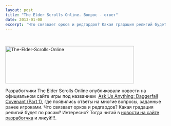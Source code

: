 ```yaml
---
layout: post
title: "The Elder Scrolls Online. Вопрос - ответ"
date: 2013-01-08
excerpt: 'Что связвает орков и редгардов? Какая градация религий будет по рассам? Интересно? Тогда читай в новости.'
---
```


&nbsp;

<a href="http://gamersoul.ru/the-elder-scrolls-online-%d0%b2%d0%be%d0%bf%d1%80%d0%be%d1%81-%d0%be%d1%82%d0%b2%d0%b5%d1%82/the-elder-scrolls-online/" rel="attachment wp-att-397"><img class="size-full wp-image-397 aligncenter" alt="The-Elder-Scrolls-Online" src="http://gamersoul.ru/wp-content/uploads/2013/01/The-Elder-Scrolls-Online.jpg" width="400" height="117" /></a>

Разработчики The Elder Scrolls Online опубликовали новости на официальном сайте игры под названием  <a href="http://www.elderscrollsonline.com/en/news/post/2013/01/07/ask-us-anything-daggerfall-covenant-part-1">Ask Us Anything: Daggerfall Covenant (Part 1)</a>, где появились ответы на многие вопросы, заданные ранее игроками. Что связвает орков и редгардов? Какая градация религий будет по расам? Интересно? Тогда читай в <a href="http://www.elderscrollsonline.com/en/news/post/2013/01/07/ask-us-anything-daggerfall-covenant-part-1">новости на сайте разработчка</a> и ликуй!!!.